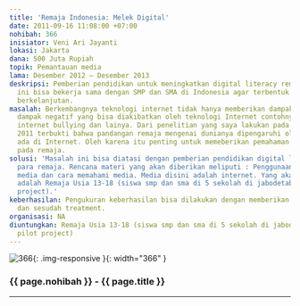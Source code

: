 ```yaml
---
title: 'Remaja Indonesia: Melek Digital'
date: 2011-09-16 11:08:00 +07:00
nohibah: 366
inisiator: Veni Ari Jayanti
lokasi: Jakarta
dana: 500 Juta Rupiah
topik: Pemantauan media
lama: Desember 2012 – Desember 2013
deskripsi: Pemberian pendidikan untuk meningkatkan digital literacy remaja. Program
  ini bisa bekerja sama dengan SMP dan SMA di Indonesia agar terbentuk kurikulum yang
  berkelanjutan.
masalah: Berkembangnya teknologi internet tidak hanya memberikan dampak positif. Banyak
  dampak negatif yang bisa diakibatkan oleh teknologi Internet contohnya pornografi,
  internet bullying dan lainya. Dari penelitian yang saya lakukan pada maret-juli
  2011 terbukti bahwa pandangan remaja mengenai dunianya dipengaruhi oleh Konten yang
  ada di Internet. Oleh karena itu penting untuk memeberikan pemahaman digital literacy
  pada remaja.
solusi: 'Masalah ini bisa diatasi dengan pemberian pendidikan digital literacy pada
  para remaja. Rencana materi yang akan diberikan meliputi : Penggunaan media, efek
  media dan cara memahami media. Media disini adalah internet. Yang akan diuntungkan
  adalah Remaja Usia 13-18 (siswa smp dan sma di 5 sekolah di jabodetabek, untuk pilot
  project).'
keberhasilan: Pengukuran keberhasilan bisa dilakukan dengan memberikan kuesioner sebelum
  dan sesudah treatment.
organisasi: NA
diuntungkan: Remaja Usia 13-18 (siswa smp dan sma di 5 sekolah di jabodetabek, untuk
  pilot project)
---
```


![366](/static/img/hibahcmb/366.png){: .img-responsive }{: width="366" }

### {{ page.nohibah }} - {{ page.title }}

---

